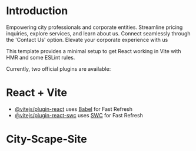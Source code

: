 # Introduction

Empowering city professionals and corporate entities. Streamline pricing inquiries, explore services, and learn about us. Connect seamlessly through the 'Contact Us' option. Elevate your corporate experience with us

This template provides a minimal setup to get React working in Vite with HMR and some ESLint rules.

Currently, two official plugins are available:

# React + Vite

- [@vitejs/plugin-react](https://github.com/vitejs/vite-plugin-react/blob/main/packages/plugin-react/README.md) uses [Babel](https://babeljs.io/) for Fast Refresh
- [@vitejs/plugin-react-swc](https://github.com/vitejs/vite-plugin-react-swc) uses [SWC](https://swc.rs/) for Fast Refresh

# City-Scape-Site
